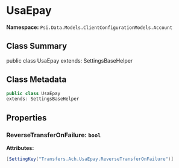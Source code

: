 # UsaEpay

**Namespace:** `Psi.Data.Models.ClientConfigurationModels.Account`

## Class Summary

public class UsaEpay
extends: SettingsBaseHelper

## Class Metadata

```typescript
public class UsaEpay
extends: SettingsBaseHelper
```

## Properties

### ReverseTransferOnFailure: `bool`

**Attributes:**
```csharp
[SettingKey("Transfers.Ach.UsaEpay.ReverseTransferOnFailure")]
```
